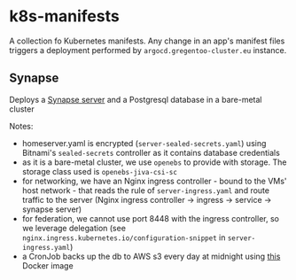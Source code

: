 # k8s-manifests

A collection fo Kubernetes manifests. Any change in an app's manifest files triggers a deployment performed by `argocd.gregentoo-cluster.eu` instance.

## Synapse

Deploys a [Synapse server](https://github.com/matrix-org/synapse) and a Postgresql database in a bare-metal cluster

Notes:
* homeserver.yaml is encrypted (`server-sealed-secrets.yaml`) using Bitnami's `sealed-secrets` controller as it contains database credentials
* as it is a bare-metal cluster, we use `openebs` to provide with storage. The storage class used is `openebs-jiva-csi-sc`
* for networking, we have an Nginx ingress controller - bound to the VMs' host network - that reads the rule of `server-ingress.yaml` and route traffic to the server (Nginx ingress controller -> ingress -> service -> synapse server)
* for federation, we cannot use port 8448 with the ingress controller, so we leverage delegation (see `nginx.ingress.kubernetes.io/configuration-snippet` in `server-ingress.yaml`)
* a CronJob backs up the db to AWS s3 every day at midnight using [this](https://github.com/GregVes/docker-images/tree/main/pgdump-s3) Docker image
